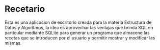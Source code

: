 # Recetario
Esta es una aplicacion de escritorio creada para la materia Estructura de Datos y Algorítmos, la idea es aprovechar las ventajas que brinda SQL en particular mediante SQLite para generar un programa que almacene las recetas que se introducen por el usuario y permitir mostrar y modificar las mismas.
